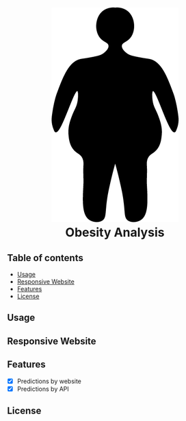<h1 align="center">
  <br>
   <img src="/API/static/logo.png"/>
  <br>
  Obesity Analysis
</h1>

## Table of contents
  * [Usage](#usage)
  * [Responsive Website](#responsive_website)
  * [Features](#features)
  * [License](#license)

## Usage

## Responsive Website

## Features
- [X] Predictions by website
- [X] Predictions by API

## License